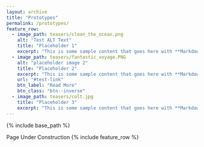 ```yaml
---
layout: archive
title: "Prototypes"
permalink: /prototypes/
feature_row:
  - image_path: teasers/clean_the_ocean.png
    alt: "Test ALT Text"
    title: "Placeholder 1"
    excerpt: "This is some sample content that goes here with **Markdown** formatting."
  - image_path: teasers/fantastic_voyage.PNG
    alt: "placeholder image 2"
    title: "Placeholder 2"
    excerpt: "This is some sample content that goes here with **Markdown** formatting."
    url: "#test-link"
    btn_label: "Read More"
    btn_class: "btn--inverse"
  - image_path: teasers/colt.jpg
    title: "Placeholder 3"
    excerpt: "This is some sample content that goes here with **Markdown** formatting."
---
```


{% include base_path %}

Page Under Construction
{% include feature_row %}

<!-- {% for post in site.prototypes %}
  {% include archive-single.html %}
{% endfor %} -->

<!-- Collaborative Literature Review
======
Two or more people can join the immersive room to collaborate and ideate on different topics. They can create notes, labels, make connections, and organize layouts together. All the interactions can also be shared asynchronously with time-distributed collaborators.

<iframe width="560" height="315" src="https://www.youtube.com/embed/rvap4Vc_Xyk?si=zJhKIQw6nqDoi6Xl" title="YouTube video player" frameborder="0" allow="accelerometer; autoplay; clipboard-write; encrypted-media; gyroscope; picture-in-picture; web-share" referrerpolicy="strict-origin-when-cross-origin" allowfullscreen></iframe>

<br>
<hr>

Collaborative Inspection of Additive Manufacturing Defects
======
Two or more inspectors can observe and identify defects in additive manufacturing models by sychronous and asynchronous collaboration.

<iframe width="560" height="315" src="https://www.youtube.com/embed/9_4QCstI2ok?si=yujsEByUji7xnT1w" title="YouTube video player" frameborder="0" allow="accelerometer; autoplay; clipboard-write; encrypted-media; gyroscope; picture-in-picture; web-share" referrerpolicy="strict-origin-when-cross-origin" allowfullscreen></iframe> -->
